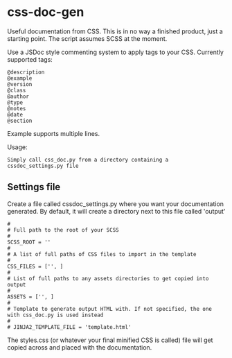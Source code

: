 css-doc-gen
===========

Useful documentation from CSS. This is in no way a finished product, just a starting point. The script assumes SCSS at the moment.

Use a JSDoc style commenting system to apply tags to your CSS. Currently supported tags:

	@description
	@example
	@version
	@class
	@author
	@type
	@notes
	@date
	@section

Example supports multiple lines.

Usage:

	Simply call css_doc.py from a directory containing a cssdoc_settings.py file

Settings file
-------------

Create a file called cssdoc_settings.py where you want your documentation generated.
By default, it will create a directory next to this file called 'output'

	#
	# Full path to the root of your SCSS
	#
	SCSS_ROOT = ''
	#
	# A list of full paths of CSS files to import in the template
	#
	CSS_FILES = ['', ]
	#
	# List of full paths to any assets directories to get copied into output
	#
	ASSETS = ['', ]
	#
	# Template to generate output HTML with. If not specified, the one with css_doc.py is used instead
	#
	# JINJA2_TEMPLATE_FILE = 'template.html'


The styles.css (or whatever your final minified CSS is called) file will get copied across and placed with the documentation.
